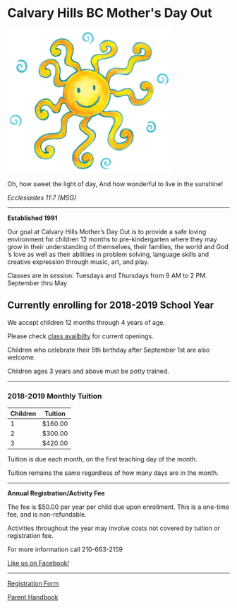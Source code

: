 # Calvary Hills BC Mother's Day Out
![](sun.png)

Oh, how sweet the light of day, 
And how wonderful to live in the sunshine!

*Ecclesiastes 11:7 (MSG)*

_____

**Established 1991**

Our goal at Calvary Hills Mother’s Day Out is to provide a safe loving environment for children 12 months to pre-kindergarten where they may grow in their understanding of themselves, their families, the world and God ’s love as well as their abilities in problem solving, language skills and creative expression through music, art, and play.

Classes are in session: Tuesdays and Thursdays from 9 AM to 2 PM. September thru May

## Currently enrolling for 2018-2019 School Year
We accept children 12 months through 4 years of age.

Please check [class availbilty](mdo_classes.md) for current openings.

Children who celebrate their 5th birthday after September 1st are also welcome.

Children ages 3 years and above must be potty trained.

_____


### 2018-2019 Monthly Tuition

| Children | Tuition |
| ------- | ------ |
| 1   | $160.00 |
| 2  | $300.00 |
| 3  | $420.00 |

Tuition is due each month, on the first teaching day of the month.

Tuition remains the same regardless of how many days are in the month.

_____


**Annual Registration/Activity Fee**

The fee is $50.00 per year per child due upon enrollment. This is a one-time fee, and is non-refundable.

Activities throughout the year may involve costs not covered by tuition or registration fee. 


For more information call 210-663-2159

[Like us on Facebook!](https://www.facebook.com/Calvary-Hills-Mothers-Day-Out-367721523418178/)

_____

[Registration Form](chbc_mdo_registration_form.pdf)

[Parent Handbook](mdo_parent_handbook.pdf)
